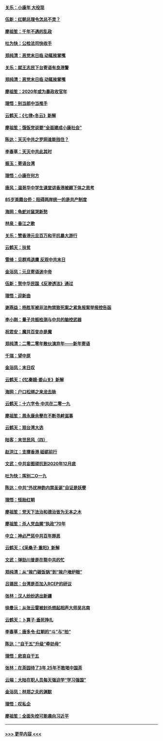 #### [关乐：小康年 大役现](../pages/nsc993/n11774213.md?t=01080611) 
#### [伍新：红朝总理令怎总不灵？](../pages/nsc993/n11770813.md?t=01080611) 
#### [廖祖笙：千年不遇的乱政](../pages/nsc993/n11770373.md?t=01080611) 
#### [吐为快：公检法司快收手](../pages/nsc993/n11770359.md?t=01080611) 
#### [郑纯清：恶党末日临 动辄挨掌嘴](../pages/nsc993/n11769912.md?t=01080611) 
#### [关乐：就王志民下台寄语有良港警](../pages/nsc993/n11769903.md?t=01080611) 
#### [郑纯清：恶党末日临 动辄挨掌嘴](../pages/nsc993/n11769356.md?t=01080611) 
#### [廖祖笙：2020年或为暴政收官年](../pages/nsc993/n11768216.md?t=01080611) 
#### [理悟：别当郎中当推手](../pages/nsc993/n11768243.md?t=01080611) 
#### [云鹤天：《七律▪冬云》新解](../pages/nsc993/n11768204.md?t=01080611) 
#### [廖祖笙：饿饭党说要“全面建成小康社会”](../pages/nsc993/n11767482.md?t=01080611) 
#### [陈达：天灭中共之罗网谁能挡住？](../pages/nsc993/n11767465.md?t=01080611) 
#### [李春草：天灭中共此其时](../pages/nsc993/n11767452.md?t=01080611) 
#### [振玉：寄语台湾](../pages/nsc993/n11767432.md?t=01080611) 
#### [理悟：小康在何方](../pages/nsc993/n11767394.md?t=01080611) 
#### [唐风：温哥华中学生课堂讲香港被踢下体之思考](../pages/nsc993/n11766848.md?t=01080611) 
#### [85岁美籍台侨：阻碍两岸统一的是共产制度](../pages/nsc993/n11765043.md?t=01080611) 
#### [海网：龟蛇对鼠哭新愁](../pages/nsc993/n11764895.md?t=01080611) 
#### [林泉：香江之歌](../pages/nsc993/n11764415.md?t=01080611) 
#### [关乐：赞香港元旦百万和平抗暴大游行](../pages/nsc993/n11764382.md?t=01080611) 
#### [云鹤天：扶贫](../pages/nsc993/n11764245.md?t=01080611) 
#### [雪绮：见群鸡退鹰  反观中共末日](../pages/nsc993/n11762112.md?t=01080611) 
#### [金浴凤：元旦寄语迷中帝](../pages/nsc993/n11761788.md?t=01080611) 
#### [伍新：贺中华民国《反渗透法》通过](../pages/nsc993/n11761994.md?t=01080611) 
#### [理悟：迎新曲](../pages/nsc993/n11761152.md?t=01080611) 
#### [谢燕益：杨胜军被非法拘禁致死案之紧急报案举报控告函](../pages/nsc993/n11756134.md?t=01080611) 
#### [李小刚：量子共振检测与中共的脑控武器](../pages/nsc993/n11754518.md?t=01080611) 
#### [祝君安：魔共百变亦是魔](../pages/nsc993/n11754469.md?t=01080611) 
#### [郑纯清：二零二零年散伙演弃年——新年寄语](../pages/nsc993/n11754195.md?t=01080611) 
#### [千瑞：望中原](../pages/nsc993/n11754159.md?t=01080611) 
#### [金浴凤：末日叹](../pages/nsc993/n11752359.md?t=01080611) 
#### [云鹤天：《忆秦娥‧娄山关》新解](../pages/nsc993/n11752348.md?t=01080611) 
#### [海网：户口松绑之来龙去脉](../pages/nsc993/n11752328.md?t=01080611) 
#### [云鹤天：十六字令‧中共在二零一九](../pages/nsc993/n11752305.md?t=01080611) 
#### [廖祖笙：周永康余孽在不断寻衅滋事](../pages/nsc993/n11751013.md?t=01080611) 
#### [云鹤天：观台湾大选](../pages/nsc993/n11751007.md?t=01080611) 
#### [陆客：末世民风（四）](../pages/nsc993/n11749203.md?t=01080611) 
#### [赵洪江：支撑香港 砥砺前行](../pages/nsc993/n11748482.md?t=01080611) 
#### [文武：中共妄图顽抗到2020年12月底](../pages/nsc993/n11748446.md?t=01080611) 
#### [吐为快：挥别二O一九](../pages/nsc993/n11748411.md?t=01080611) 
#### [陈达：中共“外扰神韵内禁圣诞”自证是妖孽](../pages/nsc993/n11748226.md?t=01080611) 
#### [理悟：怪胎红朝](../pages/nsc993/n11748206.md?t=01080611) 
#### [廖祖笙：党天下法治和德治皆为无本之木](../pages/nsc993/n11748135.md?t=01080611) 
#### [廖祖笙：杀人党血腥“执政”70年](../pages/nsc993/n11745144.md?t=01080611) 
#### [中立：神必严惩中共百年罪恶](../pages/nsc993/n11744970.md?t=01080611) 
#### [云鹤天：《采桑子‧重阳》新解](../pages/nsc993/n11744948.md?t=01080611) 
#### [文武：弹劾川普是在帮中共的忙](../pages/nsc993/n11744758.md?t=01080611) 
#### [郑纯清：从“挨门砸饭锅”到“挨户堵炉眼”](../pages/nsc993/n11744745.md?t=01080611) 
#### [吕锡民：台湾是否加入RCEP的研议](../pages/nsc993/n11744701.md?t=01080611) 
#### [张林：汉人纷纷逃出新疆](../pages/nsc993/n11743530.md?t=01080611) 
#### [徐曼沅：从张云雷被封杀想起相声大师吴兆南](../pages/nsc993/n11741816.md?t=01080611) 
#### [云鹤天：卜算子‧垂死挣扎](../pages/nsc993/n11739956.md?t=01080611) 
#### [李春草：唐多令‧红朝的“斗”与“拍”](../pages/nsc993/n11739830.md?t=01080611) 
#### [陈达：“自干五”升级“牵妨母”](../pages/nsc993/n11739724.md?t=01080611) 
#### [理悟：悲哀自干五](../pages/nsc993/n11739547.md?t=01080611) 
#### [张林：在茶园待了3年 25年不敢喝中国茶](../pages/nsc993/n11739240.md?t=01080611) 
#### [云端：大陆在职人员每天强迫学“学习强国”](../pages/nsc993/n11738735.md?t=01080611) 
#### [金浴凤：林郑之夫的渊默](../pages/nsc993/n11737735.md?t=01080611) 
#### [理悟：叹私企](../pages/nsc993/n11737715.md?t=01080611) 
#### [廖祖笙：全面失控可能袭向习近平](../pages/nsc993/n11737704.md?t=01080611) 

----
#### [ >>> 更早内容 <<< ](../indexes/nsc993-earlier.md)
